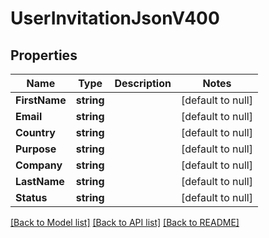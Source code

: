 # UserInvitationJsonV400

## Properties
Name | Type | Description | Notes
------------ | ------------- | ------------- | -------------
**FirstName** | **string** |  | [default to null]
**Email** | **string** |  | [default to null]
**Country** | **string** |  | [default to null]
**Purpose** | **string** |  | [default to null]
**Company** | **string** |  | [default to null]
**LastName** | **string** |  | [default to null]
**Status** | **string** |  | [default to null]

[[Back to Model list]](../README.md#documentation-for-models) [[Back to API list]](../README.md#documentation-for-api-endpoints) [[Back to README]](../README.md)


